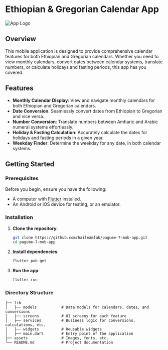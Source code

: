 # Ethiopian & Gregorian Calendar App

![App Logo](images/bahirelogo.png) <!-- Add the logo image link here -->

## Overview

This mobile application is designed to provide comprehensive calendar features for both Ethiopian and Gregorian calendars. Whether you need to view monthly calendars, convert dates between calendar systems, translate numbers, or calculate holidays and fasting periods, this app has you covered.

## Features

- **Monthly Calendar Display**: View and navigate monthly calendars for both Ethiopian and Gregorian calendars.
- **Date Conversion**: Seamlessly convert dates from Ethiopian to Gregorian and vice versa.
- **Number Conversion**: Translate numbers between Amharic and Arabic numeral systems effortlessly.
- **Holiday & Fasting Calculation**: Accurately calculate the dates for holidays and fasting periods in a given year.
- **Weekday Finder**: Determine the weekday for any date, in both calendar systems.

## Getting Started

### Prerequisites

Before you begin, ensure you have the following:

- A computer with [Flutter](https://flutter.dev/docs/get-started/install) installed.
- An Android or iOS device for testing, or an emulator.

### Installation

1. **Clone the repository**:
    ```bash
    git clone https://github.com/haileamlak/pagume-7-mob-app.git
    cd pagume-7-mob-app
    ```

2. **Install dependencies**:
    ```bash
    flutter pub get
    ```

3. **Run the app**:
    ```bash
    flutter run
    ```

### Directory Structure

```plaintext
├── lib
│   ├── models           # Data models for calendars, dates, and conversions
│   ├── screens          # UI screens for each feature
│   ├── services         # Business logic for conversions, calculations, etc.
│   ├── widgets          # Reusable widgets
│   ├── main.dart        # Entry point of the application
├── assets               # Images, fonts, etc.
└── README.md            # Project documentation
```
